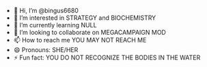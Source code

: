 - 👋 Hi, I’m @bingus6680
- 👀 I’m interested in STRATEGY and BIOCHEMISTRY
- 🌱 I’m currently learning NULL
- 💞️ I’m looking to collaborate on MEGACAMPAIGN MOD
- 📫 How to reach me YOU MAY NOT REACH ME
- 😄 Pronouns: SHE/HER
- ⚡ Fun fact: YOU DO NOT RECOGNIZE THE BODIES IN THE WATER


